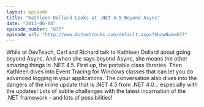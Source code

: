 ```yaml
---
layout: episode
title: "Kathleen Dollard Looks at .NET 4.5 Beyond Async"
date: "2013-06-04"
episode_number: "877"
episode_url: "http://www.dotnetrocks.com/default.aspx?ShowNum=877"
---
```


While at DevTeach, Carl and Richard talk to Kathleen Dollard about going beyond Async. And when she says beyond Async, she means the other amazing things in .NET 4.5. First up, the portable class libraries. Then Kathleen dives into Event Tracing for Windows classes that can let you do advanced logging in your applications. The conversation also dives into the dangers of the inline update that is .NET 4.5 from .NET 4.0... especially with the updates! Lots of subtle challenges with the latest incarnation of the .NET framework - and lots of possibilities!
